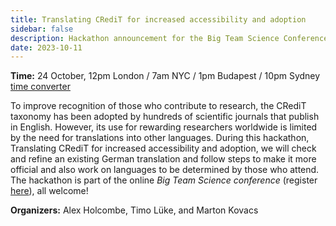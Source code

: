 ```yaml
---
title: Translating CRediT for increased accessibility and adoption
sidebar: false
description: Hackathon announcement for the Big Team Science Conference
date: 2023-10-11
---
```


__Time:__ 24 October, 12pm London / 7am NYC / 1pm Budapest / 10pm Sydney [time converter](https://dateful.com/convert/coordinated-universal-time-utc?t=12&d=2023-10-24)

To improve recognition of those who contribute to research, the CRediT taxonomy has been adopted by hundreds of scientific journals that publish in English. However, its use for rewarding researchers worldwide is limited by the need for translations into other languages. During this hackathon, Translating CRediT for increased accessibility and adoption, we will check and refine an existing German translation and follow steps to make it more official and also work on languages to be determined by those who attend. The hackathon is part of the online _Big Team Science conference_ (register [here](https://bigteamscienceconference.github.io/registration/)), all welcome!

__Organizers:__ Alex Holcombe, Timo Lüke, and Marton Kovacs

